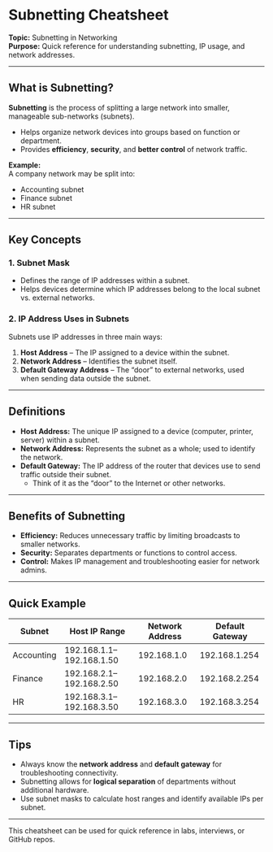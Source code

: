 # Subnetting Cheatsheet
**Topic:** Subnetting in Networking  
**Purpose:** Quick reference for understanding subnetting, IP usage, and network addresses.

---

## What is Subnetting?
**Subnetting** is the process of splitting a large network into smaller, manageable sub-networks (subnets).  
- Helps organize network devices into groups based on function or department.  
- Provides **efficiency**, **security**, and **better control** of network traffic.  

**Example:**  
A company network may be split into:  
- Accounting subnet  
- Finance subnet  
- HR subnet  

---

## Key Concepts

### 1. Subnet Mask
- Defines the range of IP addresses within a subnet.  
- Helps devices determine which IP addresses belong to the local subnet vs. external networks.

### 2. IP Address Uses in Subnets
Subnets use IP addresses in three main ways:  
1. **Host Address** – The IP assigned to a device within the subnet.  
2. **Network Address** – Identifies the subnet itself.  
3. **Default Gateway Address** – The “door” to external networks, used when sending data outside the subnet.  

---

## Definitions

- **Host Address:** The unique IP assigned to a device (computer, printer, server) within a subnet.  
- **Network Address:** Represents the subnet as a whole; used to identify the network.  
- **Default Gateway:** The IP address of the router that devices use to send traffic outside their subnet.  
  - Think of it as the “door” to the Internet or other networks.  

---

## Benefits of Subnetting
- **Efficiency:** Reduces unnecessary traffic by limiting broadcasts to smaller networks.  
- **Security:** Separates departments or functions to control access.  
- **Control:** Makes IP management and troubleshooting easier for network admins.  

---

## Quick Example

| Subnet | Host IP Range | Network Address | Default Gateway |
|--------|---------------|----------------|----------------|
| Accounting | 192.168.1.1–192.168.1.50 | 192.168.1.0 | 192.168.1.254 |
| Finance    | 192.168.2.1–192.168.2.50 | 192.168.2.0 | 192.168.2.254 |
| HR         | 192.168.3.1–192.168.3.50 | 192.168.3.0 | 192.168.3.254 |

---

## Tips
- Always know the **network address** and **default gateway** for troubleshooting connectivity.  
- Subnetting allows for **logical separation** of departments without additional hardware.  
- Use subnet masks to calculate host ranges and identify available IPs per subnet.  

---

This cheatsheet can be used for quick reference in labs, interviews, or GitHub repos.
